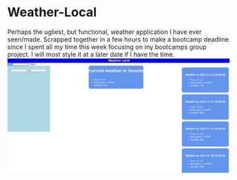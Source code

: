 # Weather-Local
Perhaps the ugliest, but functional, weather application I have ever seen/made. Scrapped together in a few hours to make a bootcamp deadline since I spent all my time this week focusing on my bootcamps group project. I will most style it at a later date if I have the time. 
![image](./dev/img/uZPD5QE.png)
